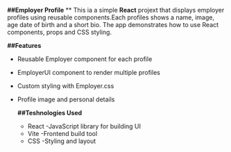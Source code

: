 **##Employer Profile**
** This ia a simple **React** projext that displays employer profiles using reusable components.Each profiles shows a name, image, age date of birth and a short bio.
The app demonstrates how to use React components, props and CSS styling.

**##Features**
- Reusable Employer component for each profile
- EmployerUI component to render multiple profiles
- Custom styling with Employer.css
- Profile image and personal details

  **##Teshnologies Used**
  * React -JavaScript library for building UI
  * Vite -Frontend build tool
  * CSS -Styling and layout
